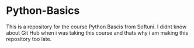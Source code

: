 # Python-Basics
This is a repository for the course Python Bascis from Softuni. I didnt know about Git Hub when i was taking this course and thats why i am making this repository too late.
